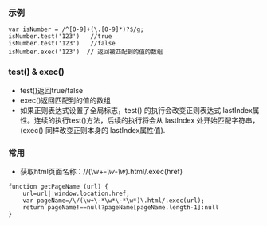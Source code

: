 ### 示例
```
var isNumber = /^[0-9]+(\.[0-9]*)?$/g;
isNumber.test('123')   //true
isNumber.test('123')   //false
isNumber.exec('123')  // 返回被匹配到的值的数组
```

### test() & exec()
* test()返回true/false
* exec()返回匹配到的值的数组
* 如果正则表达式设置了全局标志，test() 的执行会改变正则表达式   lastIndex属性。连续的执行test()方法，后续的执行将会从 lastIndex 处开始匹配字符串，(exec() 同样改变正则本身的 lastIndex属性值).



### 常用
* 获取html页面名称：/\/(\w+\-*\w*\-*\w*)\.html/.exec(href)
```
function getPageName (url) {
    url=url||window.location.href;
    var pageName=/\/(\w+\-*\w*\-*\w*)\.html/.exec(url);
    return pageName!==null?pageName[pageName.length-1]:null
}
```



